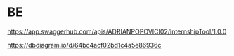 # BE
https://app.swaggerhub.com/apis/ADRIANPOPOVICI02/InternshipTool/1.0.0

https://dbdiagram.io/d/64bc4acf02bd1c4a5e86936c
